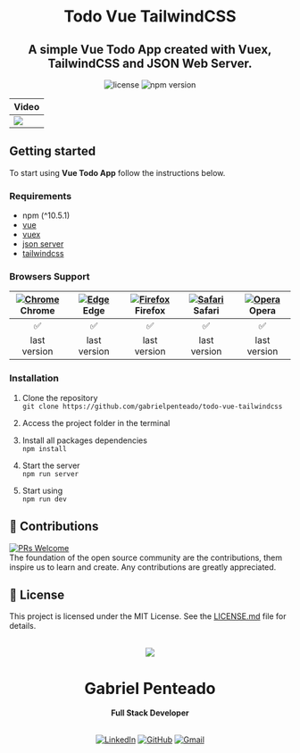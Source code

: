 <h1 align="center">
   <strong>Todo Vue TailwindCSS</strong>
</h1>

<h2 align="center">
    A simple Vue Todo App created with Vuex, TailwindCSS and JSON Web Server.
</h2>

<div align="center">
  <img src="https://img.shields.io/github/license/gabrielpenteado/todo-vue-tailwindcss?color=informational" alt="license"/>

  <img src="https://img.shields.io/static/v1?label=npm&message=v10.5.1&color=informational&style=flat-square" alt="npm version">
</div>

<div align="center">
  <table>
    <thead>
      <tr>
        <th style="text-align: center">
          Video
        </th>
      </tr>
    </thead>
    <tbody>
      <tr>
        <td>
          <a href="https://www.youtube.com/watch?v=k88YdbGxbIg">
            <img src="https://img.shields.io/badge/YouTube-FF0000?style=for-the-badge&logo=youtube&logoColor=white" />
          </a>
        </td>  
      </tr>
    </tbody>
  </table>
</div>

## Getting started

To start using <strong>Vue Todo App</strong> follow the instructions below.

### Requirements

- npm (^10.5.1)
- [vue](https://vuejs.org/)
- [vuex](https://vuex.vuejs.org/)
- [json server](https://www.npmjs.com/package/json-server)
- [tailwindcss](https://tailwindcss.com/docs/installation)

### Browsers Support

| [<img src="https://raw.githubusercontent.com/alrra/browser-logos/main/src/chrome/chrome_24x24.png" alt="Chrome" />](https://www.google.com/intl/en/chrome/)<br> Chrome | [<img src="https://raw.githubusercontent.com/alrra/browser-logos/main/src/edge/edge_24x24.png" alt="Edge" />](https://www.microsoft.com/en-us/edge)<br> Edge | [<img src="https://raw.githubusercontent.com/alrra/browser-logos/main/src/firefox/firefox_24x24.png" alt="Firefox" />](https://www.mozilla.org/en-US/firefox/new/)<br> Firefox | [<img src="https://raw.githubusercontent.com/alrra/browser-logos/main/src/safari/safari_24x24.png" alt="Safari" />](https://www.apple.com/br/safari/)<br> Safari | [<img src="https://raw.githubusercontent.com/alrra/browser-logos/main/src/opera/opera_24x24.png" alt="Opera" />](https://www.opera.com)<br> Opera |
| :--------------------------------------------------------------------------------------------------------------------------------------------------------------------: | :----------------------------------------------------------------------------------------------------------------------------------------------------------: | :----------------------------------------------------------------------------------------------------------------------------------------------------------------------------: | :--------------------------------------------------------------------------------------------------------------------------------------------------------------: | :-----------------------------------------------------------------------------------------------------------------------------------------------: |
|                                                                                   ✅                                                                                   |                                                                              ✅                                                                              |                                                                                       ✅                                                                                       |                                                                                ✅                                                                                |                                                                        ✅                                                                         |
|                                                                              last version                                                                              |                                                                         last version                                                                         |                                                                                  last version                                                                                  |                                                                           last version                                                                           |                                                                   last version                                                                    |

### Installation

1. Clone the repository<br>
   `git clone https://github.com/gabrielpenteado/todo-vue-tailwindcss`

2. Access the project folder in the terminal

3. Install all packages dependencies<br>
   `npm install`

4. Start the server<br>
   `npm run server`

5. Start using<br>
   `npm run dev`
   <br>

## 🤝 Contributions

[![PRs Welcome](https://img.shields.io/badge/PRs-welcome-brightgreen.svg?style=flat-square)](http://makeapullrequest.com)<br>
The foundation of the open source community are the contributions, them inspire us to learn and create. Any contributions are greatly appreciated.

## 📄 License

This project is licensed under the MIT License. See the [LICENSE.md](https://github.com/gabrielpenteado/todo-vue-tailwindcss/blob/main/LICENSE.md) file for details.
<br>
<br>

<div align="center">
  <img src="https://images.weserv.nl/?url=avatars.githubusercontent.com/u/63300269?v=4&h=100&w=100&fit=cover&mask=circle&maxage=7d" />
  <h1>Gabriel Penteado</h1>
  <strong>Full Stack Developer</strong>
  <br/>
  <br/>

[![LinkedIn](https://img.shields.io/badge/LinkedIn-0077B5?style=for-the-badge&logo=linkedin&logoColor=white)](https://www.linkedin.com/in/gabriel-penteado)
[![GitHub](https://img.shields.io/badge/GitHub-100000?style=for-the-badge&logo=github&logoColor=white)](https://github.com/gabrielpenteado)
[![Gmail](https://img.shields.io/badge/gabripenteado@gmail.com-D14836?style=for-the-badge&logo=gmail&logoColor=white)](mailto:gabripenteado@gmail.com)
<br />
<br />

</div>

